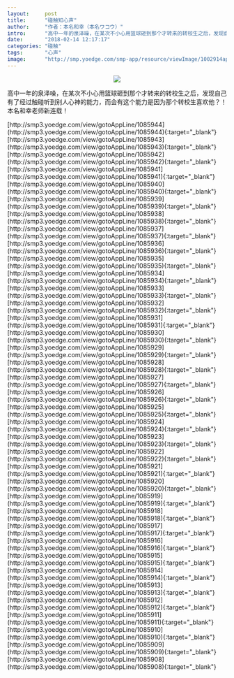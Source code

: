 ```yaml
---
layout:     post
title:      "碰触知心声"
author:     "作者：本名和幸（本名ワコウ）"
intro:      "高中一年的泉泽噪，在某次不小心用篮球砸到那个才转来的转校生之后，发现自己有了经过触碰听到别人心神的能力，而会有这个能力是因为那个转校生喜欢他？！ 本名和幸老师新连载！"
date:       "2018-02-14 12:17:17"
categories: "碰触"
tags:       "心声"
image:      "http://smp.yoedge.com/smp-app/resource/viewImage/1002914appline.png"
---
```

<div style="text-align: center">
<p><img src="http://smp.yoedge.com/smp-app/resource/viewImage/1002914appline.png"/></p>
</div>
<p class="post-meta">
<span>高中一年的泉泽噪，在某次不小心用篮球砸到那个才转来的转校生之后，发现自己有了经过触碰听到别人心神的能力，而会有这个能力是因为那个转校生喜欢他？！ 本名和幸老师新连载！</span>
</p>
[http://smp3.yoedge.com/view/gotoAppLine/1085944](http://smp3.yoedge.com/view/gotoAppLine/1085944){:target="_blank"}
[http://smp3.yoedge.com/view/gotoAppLine/1085943](http://smp3.yoedge.com/view/gotoAppLine/1085943){:target="_blank"}
[http://smp3.yoedge.com/view/gotoAppLine/1085942](http://smp3.yoedge.com/view/gotoAppLine/1085942){:target="_blank"}
[http://smp3.yoedge.com/view/gotoAppLine/1085941](http://smp3.yoedge.com/view/gotoAppLine/1085941){:target="_blank"}
[http://smp3.yoedge.com/view/gotoAppLine/1085940](http://smp3.yoedge.com/view/gotoAppLine/1085940){:target="_blank"}
[http://smp3.yoedge.com/view/gotoAppLine/1085939](http://smp3.yoedge.com/view/gotoAppLine/1085939){:target="_blank"}
[http://smp3.yoedge.com/view/gotoAppLine/1085938](http://smp3.yoedge.com/view/gotoAppLine/1085938){:target="_blank"}
[http://smp3.yoedge.com/view/gotoAppLine/1085937](http://smp3.yoedge.com/view/gotoAppLine/1085937){:target="_blank"}
[http://smp3.yoedge.com/view/gotoAppLine/1085936](http://smp3.yoedge.com/view/gotoAppLine/1085936){:target="_blank"}
[http://smp3.yoedge.com/view/gotoAppLine/1085935](http://smp3.yoedge.com/view/gotoAppLine/1085935){:target="_blank"}
[http://smp3.yoedge.com/view/gotoAppLine/1085934](http://smp3.yoedge.com/view/gotoAppLine/1085934){:target="_blank"}
[http://smp3.yoedge.com/view/gotoAppLine/1085933](http://smp3.yoedge.com/view/gotoAppLine/1085933){:target="_blank"}
[http://smp3.yoedge.com/view/gotoAppLine/1085932](http://smp3.yoedge.com/view/gotoAppLine/1085932){:target="_blank"}
[http://smp3.yoedge.com/view/gotoAppLine/1085931](http://smp3.yoedge.com/view/gotoAppLine/1085931){:target="_blank"}
[http://smp3.yoedge.com/view/gotoAppLine/1085930](http://smp3.yoedge.com/view/gotoAppLine/1085930){:target="_blank"}
[http://smp3.yoedge.com/view/gotoAppLine/1085929](http://smp3.yoedge.com/view/gotoAppLine/1085929){:target="_blank"}
[http://smp3.yoedge.com/view/gotoAppLine/1085928](http://smp3.yoedge.com/view/gotoAppLine/1085928){:target="_blank"}
[http://smp3.yoedge.com/view/gotoAppLine/1085927](http://smp3.yoedge.com/view/gotoAppLine/1085927){:target="_blank"}
[http://smp3.yoedge.com/view/gotoAppLine/1085926](http://smp3.yoedge.com/view/gotoAppLine/1085926){:target="_blank"}
[http://smp3.yoedge.com/view/gotoAppLine/1085925](http://smp3.yoedge.com/view/gotoAppLine/1085925){:target="_blank"}
[http://smp3.yoedge.com/view/gotoAppLine/1085924](http://smp3.yoedge.com/view/gotoAppLine/1085924){:target="_blank"}
[http://smp3.yoedge.com/view/gotoAppLine/1085923](http://smp3.yoedge.com/view/gotoAppLine/1085923){:target="_blank"}
[http://smp3.yoedge.com/view/gotoAppLine/1085922](http://smp3.yoedge.com/view/gotoAppLine/1085922){:target="_blank"}
[http://smp3.yoedge.com/view/gotoAppLine/1085921](http://smp3.yoedge.com/view/gotoAppLine/1085921){:target="_blank"}
[http://smp3.yoedge.com/view/gotoAppLine/1085920](http://smp3.yoedge.com/view/gotoAppLine/1085920){:target="_blank"}
[http://smp3.yoedge.com/view/gotoAppLine/1085919](http://smp3.yoedge.com/view/gotoAppLine/1085919){:target="_blank"}
[http://smp3.yoedge.com/view/gotoAppLine/1085918](http://smp3.yoedge.com/view/gotoAppLine/1085918){:target="_blank"}
[http://smp3.yoedge.com/view/gotoAppLine/1085917](http://smp3.yoedge.com/view/gotoAppLine/1085917){:target="_blank"}
[http://smp3.yoedge.com/view/gotoAppLine/1085916](http://smp3.yoedge.com/view/gotoAppLine/1085916){:target="_blank"}
[http://smp3.yoedge.com/view/gotoAppLine/1085915](http://smp3.yoedge.com/view/gotoAppLine/1085915){:target="_blank"}
[http://smp3.yoedge.com/view/gotoAppLine/1085914](http://smp3.yoedge.com/view/gotoAppLine/1085914){:target="_blank"}
[http://smp3.yoedge.com/view/gotoAppLine/1085913](http://smp3.yoedge.com/view/gotoAppLine/1085913){:target="_blank"}
[http://smp3.yoedge.com/view/gotoAppLine/1085912](http://smp3.yoedge.com/view/gotoAppLine/1085912){:target="_blank"}
[http://smp3.yoedge.com/view/gotoAppLine/1085911](http://smp3.yoedge.com/view/gotoAppLine/1085911){:target="_blank"}
[http://smp3.yoedge.com/view/gotoAppLine/1085910](http://smp3.yoedge.com/view/gotoAppLine/1085910){:target="_blank"}
[http://smp3.yoedge.com/view/gotoAppLine/1085909](http://smp3.yoedge.com/view/gotoAppLine/1085909){:target="_blank"}
[http://smp3.yoedge.com/view/gotoAppLine/1085908](http://smp3.yoedge.com/view/gotoAppLine/1085908){:target="_blank"}


